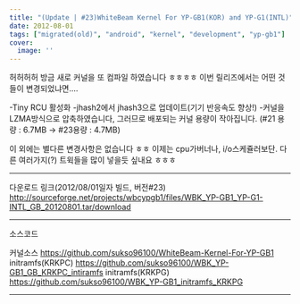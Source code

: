 ```yaml
---
title: "(Update | #23)WhiteBeam Kernel For YP-GB1(KOR) and YP-G1(INTL)"
date: 2012-08-01
tags: ["migrated(old)", "android", "kernel", "development", "yp-gb1"]
cover:
  image: ''
---
```


허허허허 방금 새로 커널을 또 컴파일 하였습니다 ㅎㅎㅎㅎ
이번 릴리즈에서는 어떤 것들이 변경되었냐면....

-Tiny RCU 활성화 
-jhash2에서 jhash3으로 업데이트(기기 반응속도 향상!)
-커널을 LZMA방식으로 압축하였습니다, 그러므로 배포되는 커널 용량이 작아집니다.
(#21 용량 : 6.7MB -> #23용량 : 4.7MB)


이 외에는 별다른 변경사항은 없습니다 ㅎㅎ 이제는 cpu가버너나, i/o스케쥴러보단.
다른 여러가지(?) 트윅들을 많이 넣을듯 싶내요 ㅎㅎㅎ

----------------------------------------------------------------

다운로드 링크(2012/08/01일자 빌드, 버전#23)
http://sourceforge.net/projects/wbcypgb1/files/WBK_YP-GB1_YP-G1-INTL_GB_20120801.tar/download

----------------------------------------------------------------

소스코드

커널소스 https://github.com/sukso96100/WhiteBeam-Kernel-For-YP-GB1
initramfs(KRKPC)  https://github.com/sukso96100/WBK_YP-GB1_GB_KRKPC_intiramfs
initramfs(KRKPG) https://github.com/sukso96100/WBK_YP-GB1_initramfs_KRKPG

-------------------------------------------------------------------------------------------------------------------------